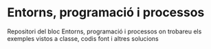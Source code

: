 # Entorns, programació i processos
Repositori del bloc Entorns, programació i processos on trobareu els exemples vistos a classe, codis font i altres solucions
